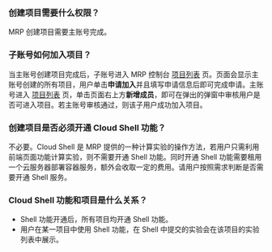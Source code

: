 	

### 创建项目需要什么权限？	
MRP 创建项目需要主账号完成。

### 子账号如何加入项目？	
当主账号创建项目完成后，子账号进入 MRP 控制台 [项目列表](https://console.cloud.tencent.com/mrp) 页。页面会显示主账号创建的所有项目，用户单击**申请加入**并且填写申请信息后即可完成申请。主账号进入 [项目列表](https://console.cloud.tencent.com/mrp) 页，单击页面右上方**新增成员**，即可在弹出的弹窗中审核用户是否可进入项目。若主账号审核通过，则该子用户成功加入项目。

### 创建项目是否必须开通 Cloud Shell 功能？	
不必要。Cloud Shell 是 MRP 提供的一种计算实验的操作方法，若用户只需利用前端页面功能计算实验，则不需要开通 Shell 功能。同时开通 Shell 功能需要租用一个云服务器部署容器服务，额外会收取一定的费用。请用户按照需求判断是否需要开通 Shell 服务。

### Cloud Shell 功能和项目是什么关系？
- Shell 功能开通后，所有项目均开通 Shell 功能。
- 用户在某一项目中使用 Shell 功能，在 Shell 中提交的实验会在该项目的实验列表中展示。
